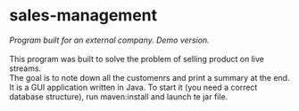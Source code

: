 # sales-management
<i>Program built for an external company. Demo version.</i><br/><br/>
This program was built to solve the problem of selling product on live streams.<br/>
The goal is to note down all the customenrs and print a summary at the end.<br/>
It is a GUI application written in Java. To start it (you need a correct database structure), run maven:install and launch te jar file.
